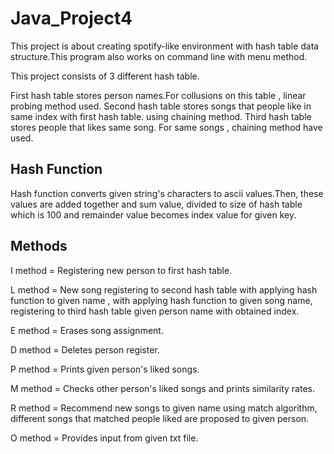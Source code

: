 # Java_Project4
This project is about creating spotify-like environment with hash table data structure.This program also works on command line with menu method.

This project consists of 3 different hash table.

First hash  table stores person names.For collusions on this table , linear probing method used.
Second hash table stores songs that people like in same index with first hash table. using chaining method.
Third hash table stores people that likes same song. For same songs , chaining method have used.

## Hash Function

Hash function converts given string's characters to ascii values.Then, these values are added together and sum value, divided to size of hash table which is 100 and remainder value becomes index value for given key.


## Methods
I method = Registering new person to first  hash table.

L method = New song registering to second hash table with applying hash function to given name , with applying hash function to given song name,  registering to third hash table given person name with obtained index.

E method = Erases song assignment.

D method = Deletes person register.

P method = Prints given person's liked songs.

M method = Checks other person's liked songs and prints similarity rates.

R method = Recommend new songs to given name using match algorithm, different songs that matched people liked are proposed to given person.

O method = Provides input from given txt file.
